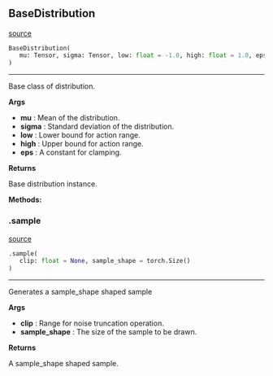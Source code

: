 #


## BaseDistribution
[source](https://github.com/BellmanProject/Hsuanwu/blob/main/hsuanwu/xplore/distribution/base.py/#L6)
```python 
BaseDistribution(
   mu: Tensor, sigma: Tensor, low: float = -1.0, high: float = 1.0, eps: float = 1e-06
)
```


---
Base class of distribution.


**Args**

* **mu**  : Mean of the distribution.
* **sigma**  : Standard deviation of the distribution.
* **low**  : Lower bound for action range.
* **high**  : Upper bound for action range.
* **eps**  : A constant for clamping.


**Returns**

Base distribution instance.


**Methods:**


### .sample
[source](https://github.com/BellmanProject/Hsuanwu/blob/main/hsuanwu/xplore/distribution/base.py/#L45)
```python
.sample(
   clip: float = None, sample_shape = torch.Size()
)
```

---
Generates a sample_shape shaped sample


**Args**

* **clip**  : Range for noise truncation operation.
* **sample_shape**  : The size of the sample to be drawn.


**Returns**

A sample_shape shaped sample.
